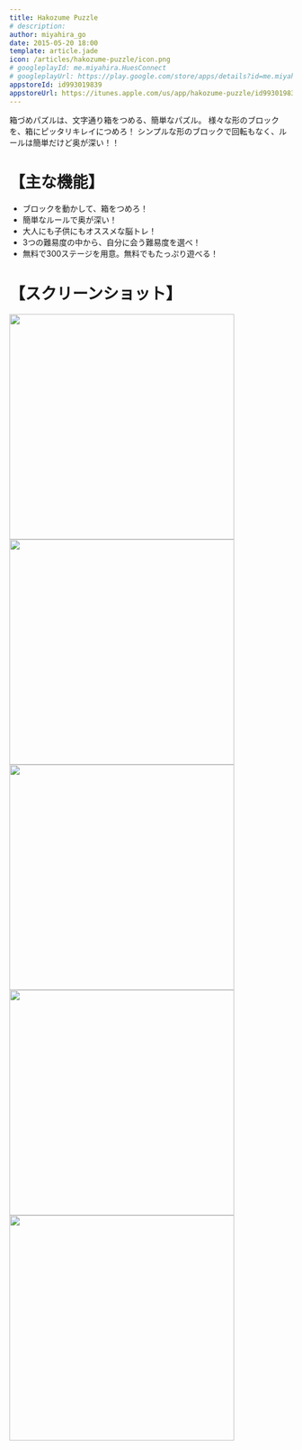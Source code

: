 ```yaml
---
title: Hakozume Puzzle
# description: 
author: miyahira_go
date: 2015-05-20 18:00
template: article.jade
icon: /articles/hakozume-puzzle/icon.png
# googleplayId: me.miyahira.HuesConnect
# googleplayUrl: https://play.google.com/store/apps/details?id=me.miyahira.Keshigomu
appstoreId: id993019839
appstoreUrl: https://itunes.apple.com/us/app/hakozume-puzzle/id993019839?l=ja&ls=1&mt=8&at=10la3H
---
```

箱づめパズルは、文字通り箱をつめる、簡単なパズル。
様々な形のブロックを、箱にピッタリキレイにつめろ！
シンプルな形のブロックで回転もなく、ルールは簡単だけど奥が深い！！

<span class="more"></span>


# 【主な機能】
* ブロックを動かして、箱をつめろ！
* 簡単なルールで奥が深い！
* 大人にも子供にもオススメな脳トレ！
* 3つの難易度の中から、自分に会う難易度を選べ！
* 無料で300ステージを用意。無料でもたっぷり遊べる！


# 【スクリーンショット】
<div class="carousel">
<div class="carousel-body">
<img src="/articles/hakozume-puzzle/1.png" style="width: 400px;">
<img src="/articles/hakozume-puzzle/2.png" style="width: 400px;">
<img src="/articles/hakozume-puzzle/3.png" style="width: 400px;">
<img src="/articles/hakozume-puzzle/4.png" style="width: 400px;">
<img src="/articles/hakozume-puzzle/5.png" style="width: 400px;">
</div>
</div>




